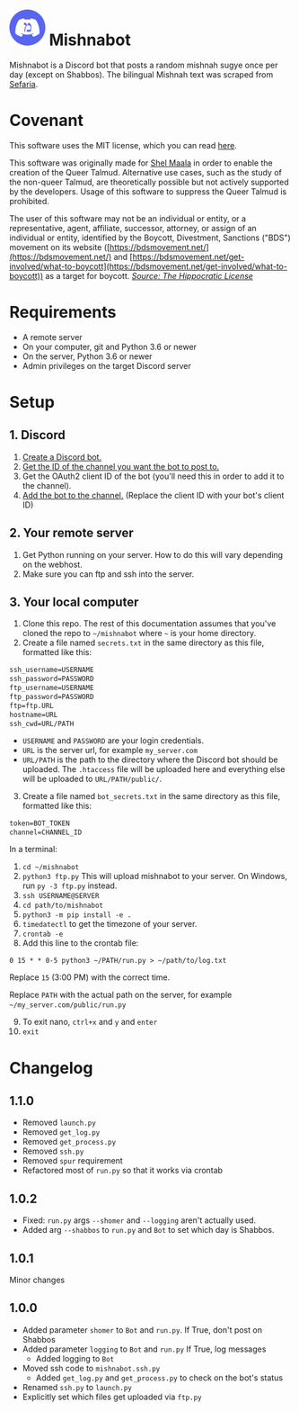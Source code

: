 # ![](logo_small.png) Mishnabot 

Mishnabot is a Discord bot that posts a random mishnah sugye once per day (except on Shabbos). The bilingual Mishnah text was scraped from [Sefaria](https://www.sefaria.org/texts).

# Covenant

This software uses the MIT license, which you can read [here](LICENSE).

This software was originally made for [Shel Maala](https://www.shelmaala.com/) in order to enable the creation of the Queer Talmud. Alternative use cases, such as the study of the non-queer Talmud, are theoretically possible but not actively supported by the developers. Usage of this software to suppress the Queer Talmud is prohibited.

The user of this software may not be an individual or entity, or a representative, agent, affiliate, successor, attorney, or assign of an individual or entity, identified by the Boycott, Divestment, Sanctions ("BDS") movement on its website ([https://bdsmovement.net/](https://bdsmovement.net/) and [https://bdsmovement.net/get-involved/what-to-boycott](https://bdsmovement.net/get-involved/what-to-boycott)) as a target for boycott. *[Source: The Hippocratic License](https://firstdonoharm.dev/#hippocratic-license-3-0)*

# Requirements

- A remote server
- On your computer, git and Python 3.6 or newer
- On the server, Python 3.6 or newer
- Admin privileges on the target Discord server

# Setup 

## 1. Discord

1. [Create a Discord bot.](https://gizmodo.com/how-to-make-a-discord-bot-1847378375)
2. [Get the ID of the channel you want the bot to post to.](https://docs.statbot.net/docs/faq/general/how-find-id/)
3. Get the OAuth2 client ID of the bot (you'll need this in order to add it to the channel).
4. [Add the bot to the channel.](https://discord.com/oauth2/authorize?client_id=945422849622032395&scope=bot&permissions=0) (Replace the client ID with your bot's client ID)

## 2. Your remote server

1. Get Python running on your server. How to do this will vary depending on the webhost.
2. Make sure you can ftp and ssh into the server.

## 3. Your local computer

1. Clone this repo. The rest of this documentation assumes that you've cloned the repo to `~/mishnabot` where `~` is your home directory.
2. Create a file named `secrets.txt` in the same directory as this file, formatted like this:

```
ssh_username=USERNAME
ssh_password=PASSWORD
ftp_username=USERNAME
ftp_password=PASSWORD
ftp=ftp.URL
hostname=URL
ssh_cwd=URL/PATH
```

- `USERNAME` and `PASSWORD` are your login credentials.
- `URL` is the server url, for example `my_server.com`
- `URL/PATH` is the path to the directory where the Discord bot should be uploaded. The `.htaccess` file will be uploaded here and everything else will be uploaded to `URL/PATH/public/`.

3. Create a file named `bot_secrets.txt` in the same directory as this file, formatted like this:

```
token=BOT_TOKEN
channel=CHANNEL_ID
```

In a terminal:

1. `cd ~/mishnabot`
2. `python3 ftp.py` This will upload mishnabot to your server. On Windows, run `py -3 ftp.py` instead.
3. `ssh USERNAME@SERVER` 
4. `cd path/to/mishnabot`
5. `python3 -m pip install -e .`
6. `timedatectl` to get the timezone of your server.
7. `crontab -e`
8. Add this line to the crontab file:

```
0 15 * * 0-5 python3 ~/PATH/run.py > ~/path/to/log.txt
```

Replace `15` (3:00 PM) with the correct time.

Replace `PATH` with the actual path on the server, for example `~/my_server.com/public/run.py`

9. To exit nano, `ctrl+x` and `y` and `enter`
10. `exit`

# Changelog

## 1.1.0

- Removed `launch.py`
- Removed `get_log.py`
- Removed `get_process.py`
- Removed `ssh.py`
- Removed `spur` requirement
- Refactored most of `run.py` so that it works via crontab

## 1.0.2

- Fixed: `run.py` args `--shomer` and `--logging` aren't actually used.
- Added arg `--shabbos` to `run.py` and `Bot` to set which day is Shabbos.

## 1.0.1

Minor changes

## 1.0.0

- Added parameter `shomer` to `Bot` and `run.py`. If True, don't post on Shabbos
- Added parameter `logging` to `Bot` and `run.py` If True, log messages
  - Added logging to `Bot`
- Moved ssh code to `mishnabot.ssh.py`
  - Added `get_log.py` and `get_process.py` to check on the bot's status
- Renamed `ssh.py` to `launch.py`
- Explicitly set which files get uploaded via `ftp.py`

